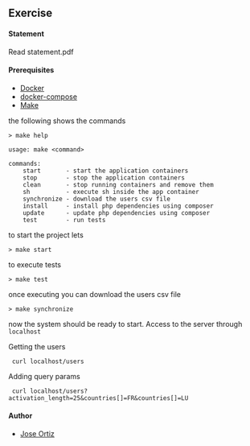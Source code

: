 ## Exercise

#### Statement
Read statement.pdf

#### Prerequisites
* [Docker](https://www.docker.com/)
* [docker-compose](https://docs.docker.com/compose/install/)
* [Make](https://ftp.gnu.org/old-gnu/Manuals/make-3.79.1/html_chapter/make_2.html)

the following shows the commands

    > make help

    usage: make <command>
    
    commands:
        start       - start the application containers
        stop        - stop the application containers
        clean       - stop running containers and remove them
        sh          - execute sh inside the app container
        synchronize - download the users csv file
        install     - install php dependencies using composer
        update      - update php dependencies using composer
        test        - run tests

to start the project lets

    > make start

to execute tests

    > make test

once executing you can download the users csv file

    > make synchronize

now the system should be ready to start. Access to the server through `localhost`

Getting the users

     curl localhost/users

Adding query params

     curl localhost/users?activation_length=25&countries[]=FR&countries[]=LU

#### Author

* [Jose Ortiz](https://github.com/hosseio)
